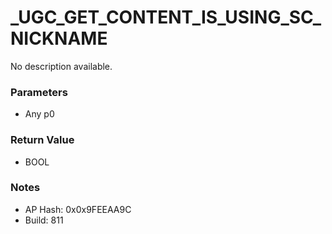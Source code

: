 # _UGC_GET_CONTENT_IS_USING_SC_NICKNAME

No description available.

### Parameters
* Any p0

### Return Value
* BOOL

### Notes
* AP Hash: 0x0x9FEEAA9C
* Build: 811

